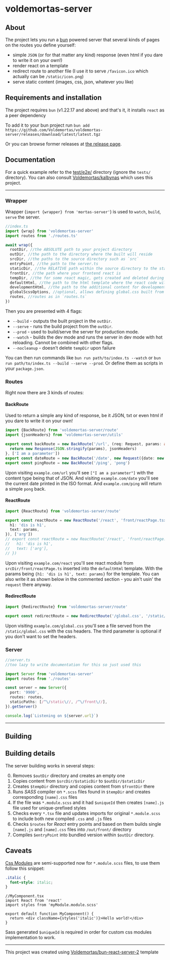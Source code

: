 # voldemortas-server

## About

The project lets you run a [bun](https://bun.sh/) powered server that several kinds of pages on the routes you define
yourself:

* simple `JSON` (or for that matter any kind) response (even html if you dare to write it on your own!)
* render react on a template
* redirect route to another file (I use it to serve `/favicon.ico` which actually can be `/static/icon.png`)
* serve static content (images, css, json, whatever you like)

## Requirements and installation

The project requires `bun` (v1.22.17 and above) and that's it, it installs `react` as a peer dependency

To add it to your bun project run
`bun add https://github.com/Voldemortas/voldemortas-server/releases/download/latest/latest.tgz`

Or you can browse former releases at [the release page](https://github.com/Voldemortas/voldemortas-server/releases).

## Documentation

For a quick example refer to the [test/e2e/](test/e2e) directory (ignore the `tests/` directory). You can also consult
[Voldemortas/kalbynas](https://github.com/Voldemortas/kalbynas) which uses this project.

-----

### Wrapper

Wrapper (`import {wrapper} from 'mortas-server'`) is used to `watch`, `build`, `serve` the server.

```ts
//index.ts
import {wrap} from 'voldemortas-server'
import routes from './routes.ts'

await wrap({
  rootDir, //the ABSOLUTE path to your project directory
  outDir, //the path to the directory where the built will reside 
  srcDir, //the paths to the source directory such as `src`
  entryPoint, //the path to the server.ts 
  staticDir, //the RELATIVE path within the source directory to the static files directory such as `static`
  frontDir, //the path where your frontend react is
  tempDir, //the for some react magic, gets created and deleted during build
  defaultHtml, //the path to the html template where the react code will be injected
  developmentHtml, //the path to the additional content for development only (like hot reloading)
  globalScssOptions, //optional, allows defining global.css built from a .scss file
  routes, //routes as in `routes.ts`
})
```

Then you are presented with 4 flags:

* `--build` - outputs the built project in the `outDir`.
* `--serve` - runs the build project from the `outDir`.
* `--prod` - used to build/serve the server for production mode.
* `--watch` - builds the dev mode and runs the server in dev mode with hot reloading.
  Cannot be combined with other flags.
* `--nocleanup` - doesn't delete `tempDir` upon failure

You can then run commands like `bun run path/to/index.ts --watch` or `bun run path/to/index.ts --build --serve --prod`.
Or define them as scripts in your `package.json`.

### Routes

Right now there are 3 kinds of routes:

#### BackRoute

Used to return a simple any kind of response, be it JSON, txt or even html if you dare to write it on your own!

```ts
import {BackRoute} from 'voldemortas-server/route'
import {jsonHeaders} from 'voldemortas-server/utils'

export const backRoute = new BackRoute('/url', (req: Request, params: any) => {
  return new Response(JSON.stringify(params), jsonHeaders)
}, ['I am a parameter'])
export const dateRoute = new BackRoute('/date', new Request({date: new Date().toISOString()}, jsonHeaders))
export const pingRoute = new BackRoute('/ping', 'pong')
```

Upon visiting `example.com/url` you'll see `["I am a parameter"]` with the content type being that of JSON. And visiting
`example.com/date` you'll see the current date printed in the ISO format. And `example.com/ping` will return a simple
`pong` back.

#### ReactRoute

```ts
import {ReactRoute} from 'voldemortas-server/route'

export const reactRoute = new ReactRoute('/react', 'front/reactPage.tsx', (req: Request, params: any) => ({
  h1: 'dis is h1',
  text: params,
}), ['arg'])
// export const reactRoute = new ReactRoute('/react', 'front/reactPage.tsx',  {
//   h1: 'dis is h1',
//   text: ['arg'],
// })
```

Upon visiting `example.com/react` you'll see react module from `srcDir/front/reactPage.ts` inserted into the
`defaultHtml` template. With the params being `{h1: 'dis is h1', text: params}` for the template. You can also write it
as shown below in the commented section - you ain't usin' the `request` there anyway.

#### RedirectRoute

```ts
import {RedirectRoute} from 'voldemortas-server/route'

export const redirectRoute = new RedirectRoute('/global.css', '/static/global.css', ['headers', '{"content-type": "text/css"}'])
```

Upon visiting `example.com/global.css` you'll see a file served from the `/static/global.css` with the css headers. The
third parameter is optional if you don't want to set the headers.

### Server

```ts
//server.ts
//too lazy to write documentation for this so just used this

import Server from 'voldemortas-server'
import routes from './routes'

const server = new Server({
  port: '9900',
  routes: routes,
  staticPaths: [/^\/static\//, /^\/front\//],
}).getServer()

console.log(`Listening on ${server.url}`)
```

-----

## Building

## Building details

The server building works in several steps:

0. Removes `$outDir` directory and creates an empty one
1. Copies content from `$srcDir/$staticDir` to `$outDir/$staticDir`
2. Creates `$tempDir` directory and copies content from `$frontDir` there
3. Runs _SASS_ compiler on `*.scss` files found in `$tempDir` and creates corresponding `[name].css` files
4. If the file was `*.module.scss` and it had `$uniqueId` then creates `[name].js` file used for unique-prefixed styles
5. Checks every `*.tsx` file and updates imports for original `*.module.scss` to include both new compiled `.css` and
   `.js` files
6. Checks `$routes` for _React_ entry points and based on them builds single `[name].js` and `[name].css` files into
   `/out/front/` directory
7. Compiles `$entryPoint` into bundled version within `$outDir` directory.

## Caveats

[Css Modules](https://github.com/css-modules/css-modules) are semi-supported now for `*.module.scss` files, to use them
follow this snippet:

```scss
.italic {
  font-style: italic;
}
```

```tsx
//MyComponent.tsx
import React from 'react'
import styles from 'myModule.module.scss'

export default function MyComponent() {
  return <div className={styles('italic')}>Hello world!</div>
}
```

Sass generated `$uniqueId` is required in order for custom css modules implementation to work.


---

This project was created using [Voldemortas/bun-react-server-2](https://github.com/Voldemortas/bun-react-server-2)
template
